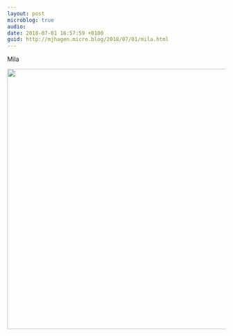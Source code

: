 ```yaml
---
layout: post
microblog: true
audio: 
date: 2018-07-01 16:57:59 +0100
guid: http://mjhagen.micro.blog/2018/07/01/mila.html
---
```

Mila

<img src="http://mjhagen.micro.blog/uploads/2018/b823ac072c.jpg" width="600" height="600" />
